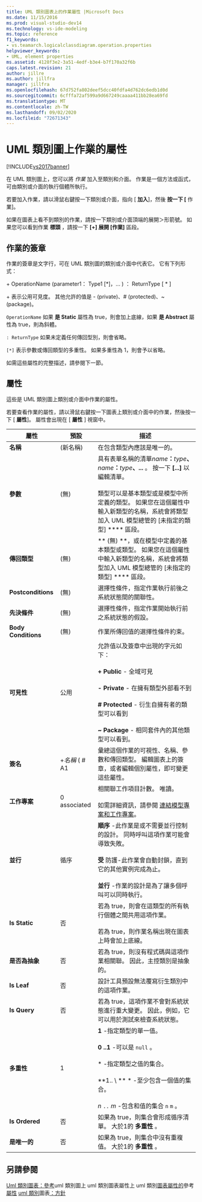 ```yaml
---
title: UML 類別圖表上的作業屬性 |Microsoft Docs
ms.date: 11/15/2016
ms.prod: visual-studio-dev14
ms.technology: vs-ide-modeling
ms.topic: reference
f1_keywords:
- vs.teamarch.logicalclassdiagram.operation.properties
helpviewer_keywords:
- UML, element properties
ms.assetid: 4128f3e2-3a51-4edf-b3e4-b7f170a32f6b
caps.latest.revision: 21
author: jillre
ms.author: jillfra
manager: jillfra
ms.openlocfilehash: 67d752fa802deef5dcc40fdfa4d762dc6edb1d0d
ms.sourcegitcommit: 6cfffa72af599a9d667249caaaa411bb28ea69fd
ms.translationtype: MT
ms.contentlocale: zh-TW
ms.lasthandoff: 09/02/2020
ms.locfileid: "72671343"
---
```

# <a name="properties-of-operations-on-uml-class-diagrams"></a>UML 類別圖上作業的屬性
[!INCLUDE[vs2017banner](../includes/vs2017banner.md)]

在 UML 類別圖上，您可以將 *作業* 加入至類別和介面。 作業是一個方法或函式，可由類別或介面的執行個體所執行。

 若要加入作業，請以滑鼠右鍵按一下類別或介面，指向 [ **加入**]，然後 **按一下 [** 作業]。

 如果在圖表上看不到類別的作業，請按一下類別或介面頂端的展開＞形箭號。 如果您可以看到作業 **標頭** ，請按一下 **[+] 展開 [作業]** 區段。

## <a name="signature-of-an-operation"></a>作業的簽章
 作業的簽章是文字行，可在 UML 類別圖的類別或介面中代表它。 它有下列形式：

 \+ OperationName (parameter1： Type1 [*]，... ) ： ReturnType [ \* ]

 \+ 表示公用可見度。 其他允許的值是 - (private)、# (protected)、~ (package)。

 `OperationName` 如果 **是 Static** 屬性為 true，則會加上底線，如果 **是 Abstract** 屬性為 true，則為斜體。

 `: ReturnType` 如果未定義任何傳回型別，則會省略。

 `[*]` 表示參數或傳回類型的多重性。 如果多重性為 1，則會予以省略。

 如需這些屬性的完整描述，請參閱下一節。

## <a name="properties"></a>屬性
 這些是 UML 類別圖上類別或介面中作業的屬性。

 若要查看作業的屬性，請以滑鼠右鍵按一下圖表上類別或介面中的作業，然後按一下 [ **屬性**]。 屬性會出現在 [ **屬性** ] 視窗中。

|      屬性       |   預設    |                                                                                                                                                                                 描述                                                                                                                                                                                 |
|---------------------|--------------|-----------------------------------------------------------------------------------------------------------------------------------------------------------------------------------------------------------------------------------------------------------------------------------------------------------------------------------------------------------------------------|
|      **名稱**       | (新名稱) |                                                                                                                                                                在包含類型內應該是唯一的。                                                                                                                                                                 |
|   **參數**    |    (無)    |      具有表單名稱的清單<em>name</em>**：**<em>type</em>**、** <em>name</em>**：**<em>type</em>**、...** 。 按一下 **[...]** 以編輯清單。<br /><br /> 類型可以是基本類型或是模型中所定義的類型。 如果您在這個屬性中輸入新類型的名稱，系統會將類型加入 UML 模型總管的 [未指定的類型] **** 區段。      |
|   **傳回類型**   |    (無)    |                                                                               ** (無) **，或在模型中定義的基本類型或類型。 如果您在這個屬性中輸入新類型的名稱，系統會將類型加入 UML 模型總管的 [未指定的類型] **** 區段。                                                                                |
| **Postconditions**  |    (無)    |                                                                                                                         選擇性條件，指定作業執行前後之系統狀態間的關聯性。                                                                                                                         |
|  **先決條件**  |    (無)    |                                                                                                                            選擇性條件，指定作業開始執行前之系統狀態的假設。                                                                                                                            |
| **Body Conditions** |    (無)    |                                                                                                                                                       作業所傳回值的選擇性條件約束。                                                                                                                                                       |
|   **可見性**    |    公用    |                  允許值以及簽章中出現的字元如下：<br /><br /> **+ Public** - 全域可見<br /><br /> **- Private** - 在擁有類型外部看不到<br /><br /> **# Protected** - 衍生自擁有者的類型可以看到<br /><br /> **~ Package** - 相同套件內的其他類型可以看到。                   |
|    **簽名**    |  +*名稱* ( # A1   |                                                                                      彙總這個作業的可視性、名稱、參數和傳回類型。 編輯圖表上的簽章，或者編輯個別屬性，即可變更這些屬性。                                                                                      |
|   **工作專案**    | 0 associated |                                                                                                  相關聯工作項目計數。 唯讀。<br /><br /> 如需詳細資訊，請參閱 [連結模型專案和工作專案](../modeling/link-model-elements-and-work-items.md)。                                                                                                  |
|   **並行**   |  循序  | **順序** -此作業是或不需要並行控制的設計。 同時呼叫這項作業可能會導致失敗。<br /><br /> **受** 防護-此作業會自動封鎖，直到它的其他實例完成為止。<br /><br /> **並行** -作業的設計是為了讓多個呼叫可以同時執行。 |
|    **Is Static**    |    否     |                                                                                                  若為 true，則會在這類型的所有執行個體之間共用這項作業。<br /><br /> 若為 true，則作業名稱出現在圖表上時會加上底線。                                                                                                   |
|   **是否為抽象**   |    否     |                                                                                                                                        若為 true，則沒有程式碼與這項作業相關聯。 因此，主控類別是抽象的。                                                                                                                                         |
|     **Is Leaf**     |    否     |                                                                                                                                              設計工具預設無法覆寫衍生類別中的這項作業。                                                                                                                                              |
|    **Is Query**     |    否     |                                                                                                 若為 true，這項作業不會對系統狀態進行重大變更。 因此，例如，它可以用於測試來檢查系統狀態。                                                                                                  |
|  **多重性**   |      1       |                                 **1** -指定類型的單一值。<br /><br /> **0 ..1** -可以是 `null` 。<br /><br /> \* -指定類型之值的集合。<br /><br /> **1.. \\ ** \* -至少包含一個值的集合。<br /><br /> *n* `..` *m* -包含和值的集合 `n` `m` 。                                  |
|   **Is Ordered**    |    否     |                                                                                                                                             如果為 true，則集合會形成循序清單。 大於1的 **多重性** 。                                                                                                                                              |
|    **是唯一的**    |    否     |                                                                                                                                         如果為 true，則集合中沒有重複值。 大於1的 **多重性** 。                                                                                                                                         |

## <a name="see-also"></a>另請參閱
 [Uml 類別圖表：參考](../modeling/uml-class-diagrams-reference.md)uml 類別圖上 uml 類別圖表屬性上 uml 類別[圖表屬性的](../modeling/properties-of-attributes-on-uml-class-diagrams.md)參考[屬性](../modeling/properties-of-types-on-uml-class-diagrams.md) [uml 類別](../modeling/properties-of-associations-on-uml-class-diagrams.md)圖表[：方針](../modeling/uml-class-diagrams-guidelines.md)
